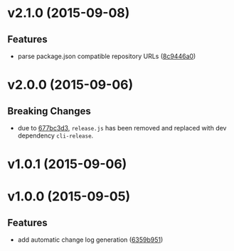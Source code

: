 # v2.1.0 (2015-09-08)


## Features

- parse package.json compatible repository URLs
  ([8c9446a0](https://github.com/Frikki/cli-changelog/commits/8c9446a0d2d96209e369e655b824d386a1b07e84))


# v2.0.0 (2015-09-06)


## Breaking Changes

- due to [677bc3d3](https://github.com/Frikki/cli-changelog/commits/677bc3d3f97f3c382379a97f557844f95ef97df3),
  `release.js` has been removed and replaced with dev dependency
`cli-release`.



# v1.0.1 (2015-09-06)


# v1.0.0 (2015-09-05)


## Features

- add automatic change log generation
  ([6359b951](https://github.com/Frikki/cli-changelog/commits/6359b951b429fca57192a84108af68150af92ba7))


